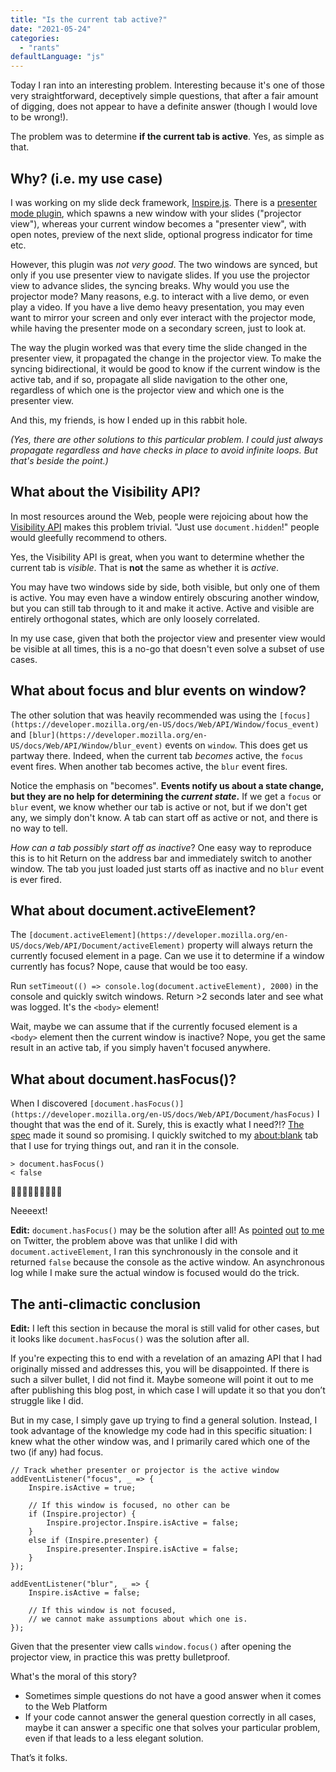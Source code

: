 ```yaml
---
title: "Is the current tab active?"
date: "2021-05-24"
categories:
  - "rants"
defaultLanguage: "js"
---
```


Today I ran into an interesting problem. Interesting because it's one of those very straightforward, deceptively simple questions, that after a fair amount of digging, does not appear to have a definite answer (though I would love to be wrong!).

The problem was to determine **if the current tab is active**. Yes, as simple as that.

## Why? (i.e. my use case)

I was working on my slide deck framework, [Inspire.js](https://github.com/leaverou/inspire.js). There is a [presenter mode plugin](https://github.com/LeaVerou/inspire.js/tree/master/plugins/presenter), which spawns a new window with your slides ("projector view"), whereas your current window becomes a "presenter view", with open notes, preview of the next slide, optional progress indicator for time etc.

However, this plugin was _not very good_. The two windows are synced, but only if you use presenter view to navigate slides. If you use the projector view to advance slides, the syncing breaks. Why would you use the projector mode? Many reasons, e.g. to interact with a live demo, or even play a video. If you have a live demo heavy presentation, you may even want to mirror your screen and only ever interact with the projector mode, while having the presenter mode on a secondary screen, just to look at.

The way the plugin worked was that every time the slide changed in the presenter view, it propagated the change in the projector view. To make the syncing bidirectional, it would be good to know if the current window is the active tab, and if so, propagate all slide navigation to the other one, regardless of which one is the projector view and which one is the presenter view.

And this, my friends, is how I ended up in this rabbit hole.

_(Yes, there are other solutions to this particular problem. I could just always propagate regardless and have checks in place to avoid infinite loops. But that's beside the point.)_

## What about the Visibility API?

In most resources around the Web, people were rejoicing about how the [Visibility API](https://developer.mozilla.org/en-US/docs/Web/API/Page_Visibility_API) makes this problem trivial. "Just use `document.hidden`!" people would gleefully recommend to others.

Yes, the Visibility API is great, when you want to determine whether the current tab is _visible_. That is **not** the same as whether it is _active_.

You may have two windows side by side, both visible, but only one of them is active. You may even have a window entirely obscuring another window, but you can still tab through to it and make it active. Active and visible are entirely orthogonal states, which are only loosely correlated.

In my use case, given that both the projector view and presenter view would be visible at all times, this is a no-go that doesn't even solve a subset of use cases.

## What about focus and blur events on window?

The other solution that was heavily recommended was using the `[focus](https://developer.mozilla.org/en-US/docs/Web/API/Window/focus_event)` and `[blur](https://developer.mozilla.org/en-US/docs/Web/API/Window/blur_event)` events on `window`. This does get us partway there. Indeed, when the current tab _becomes_ active, the `focus` event fires. When another tab becomes active, the `blur` event fires.

Notice the emphasis on "becomes". **Events notify us about a state change, but they are no help for determining the _current state_.** If we get a `focus` or `blur` event, we know whether our tab is active or not, but if we don't get any, we simply don't know. A tab can start off as active or not, and there is no way to tell.

_How can a tab possibly start off as inactive_? One easy way to reproduce this is to hit Return on the address bar and immediately switch to another window. The tab you just loaded just starts off as inactive and no `blur` event is ever fired.

## What about document.activeElement?

The `[document.activeElement](https://developer.mozilla.org/en-US/docs/Web/API/Document/activeElement)` property will always return the currently focused element in a page. Can we use it to determine if a window currently has focus? Nope, cause that would be too easy.

Run `setTimeout(() => console.log(document.activeElement), 2000)` in the console and quickly switch windows. Return >2 seconds later and see what was logged. It's the `<body>` element!

Wait, maybe we can assume that if the currently focused element is a `<body>` element then the current window is inactive? Nope, you get the same result in an active tab, if you simply haven't focused anywhere.

## What about document.hasFocus()?

When I discovered `[document.hasFocus()](https://developer.mozilla.org/en-US/docs/Web/API/Document/hasFocus)` I thought that was the end of it. Surely, this is exactly what I need?!? [The spec](https://html.spec.whatwg.org/multipage/interaction.html#dom-document-hasfocus) made it sound so promising. I quickly switched to my [about:blank](about:blank) tab that I use for trying things out, and ran it in the console.

```
> document.hasFocus()
< false
```

🤦🏽‍♀️🤦🏽‍♀️🤦🏽‍♀️

Neeeext!

**Edit:** `document.hasFocus()` may be the solution after all! As [pointed](https://twitter.com/_AlK/status/1396800328088133633) [out](https://twitter.com/outofroutine/status/1396800341648318472) [to me](https://twitter.com/jaffathecake/status/1396802975151054849) on Twitter, the problem above was that unlike I did with `document.activeElement`, I ran this synchronously in the console and it returned `false` because the console as the active window. An asynchronous log while I make sure the actual window is focused would do the trick.

## The anti-climactic conclusion

**Edit:** I left this section in because the moral is still valid for other cases, but it looks like `document.hasFocus()` was the solution after all.

If you're expecting this to end with a revelation of an amazing API that I had originally missed and addresses this, you will be disappointed. If there is such a silver bullet, I did not find it. Maybe someone will point it out to me after publishing this blog post, in which case I will update it so that you don’t struggle like I did.

But in my case, I simply gave up trying to find a general solution. Instead, I took advantage of the knowledge my code had in this specific situation: I knew what the other window was, and I primarily cared which one of the two (if any) had focus.

```
// Track whether presenter or projector is the active window
addEventListener("focus", _ => {
	Inspire.isActive = true;

	// If this window is focused, no other can be
	if (Inspire.projector) {
		Inspire.projector.Inspire.isActive = false;
	}
	else if (Inspire.presenter) {
		Inspire.presenter.Inspire.isActive = false;
	}
});

addEventListener("blur", _ => {
	Inspire.isActive = false;

	// If this window is not focused,
	// we cannot make assumptions about which one is.
});
```

Given that the presenter view calls `window.focus()` after opening the projector view, in practice this was pretty bulletproof.

What's the moral of this story?

- Sometimes simple questions do not have a good answer when it comes to the Web Platform
- If your code cannot answer the general question correctly in all cases, maybe it can answer a specific one that solves your particular problem, even if that leads to a less elegant solution.

That’s it folks.

